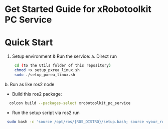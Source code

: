 Get Started Guide for xRobotoolkit PC Service
===============================

# Quick Start
1. Setup environment & Run the service:
  a. Direct run
   ```bash
    cd (to the Utils folder of this repository)
    chmod +x setup_pxrea_linux.sh
    sudo ./setup_pxrea_linux.sh
   ```
  b. Run as like ros2 node
  - Build this ros2 package:
  ```bash
    colcon build --packages-select xrobotoolkit_pc_service
  ```
  - Run the setup script via ros2 run
   ```bash
    sudo bash -c 'source /opt/ros/{ROS_DISTRO}/setup.bash; source <your_ros2_workspace_install/setup.bash>; ros2 run xrobotoolkit_pc_service setup_pxrea_linux.sh'
   ```
